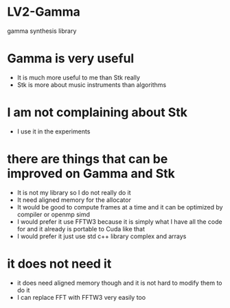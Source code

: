 # LV2-Gamma
gamma synthesis library

# Gamma is very useful
* It is much more useful to me than Stk really
* Stk is more about music instruments than algorithms

# I am not complaining about Stk
* I use it in the experiments

# there are things that can be improved on Gamma and Stk
* It is not my library so I do not really do it
* It need aligned memory for the allocator
* It would be good to compute frames at a time and it can be optimized by compiler or openmp simd
* I would prefer it use FFTW3 because it is simply what I have all the code for and it already is portable to Cuda like that
* I would prefer it just use std c++ library complex and arrays 

# it does not need it
* it does need aligned memory though and it is not hard to modify them to do it
* I can replace FFT with FFTW3 very easily too
